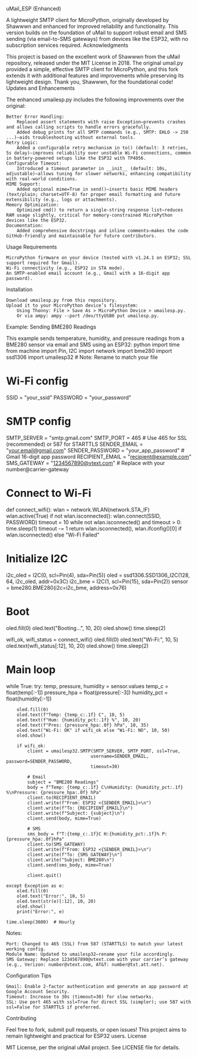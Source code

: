 uMail_ESP (Enhanced)

A lightweight SMTP client for MicroPython, originally developed by Shawwwn and enhanced for improved reliability and functionality. This version builds on the foundation of uMail to support robust email and SMS sending (via email-to-SMS gateways) from devices like the ESP32, with no subscription services required.
Acknowledgments

This project is based on the excellent work of Shawwwn from the uMail repository, released under the MIT License in 2018. The original umail.py provided a simple, effective SMTP client for MicroPython, and this fork extends it with additional features and improvements while preserving its lightweight design. Thank you, Shawwwn, for the foundational code!
Updates and Enhancements

The enhanced umailesp.py includes the following improvements over the original:

    Better Error Handling:
        Replaced assert statements with raise Exception—prevents crashes and allows calling scripts to handle errors gracefully.
        Added debug prints for all SMTP commands (e.g., SMTP: EHLO -> 250 ...)—aids troubleshooting without external tools.
    Retry Logic:
        Added a configurable retry mechanism in to() (default: 3 retries, 5s delay)—improves reliability over unstable Wi-Fi connections, common in battery-powered setups like the ESP32 with TP4056.
    Configurable Timeout:
        Introduced a timeout parameter in __init__ (default: 10s, adjustable)—allows tuning for slower networks, enhancing compatibility with real-world conditions.
    MIME Support:
        Added optional mime=True in send()—inserts basic MIME headers (text/plain; charset=UTF-8) for proper email formatting and future extensibility (e.g., logs or attachments).
    Memory Optimization:
        Optimized cmd() to return a single-string response list—reduces RAM usage slightly, critical for memory-constrained MicroPython devices like the ESP32.
    Documentation:
        Added comprehensive docstrings and inline comments—makes the code GitHub-friendly and maintainable for future contributors.

Usage
Requirements

    MicroPython firmware on your device (tested with v1.24.1 on ESP32; SSL support required for Gmail).
    Wi-Fi connectivity (e.g., ESP32 in STA mode).
    An SMTP-enabled email account (e.g., Gmail with a 16-digit app password).

Installation

    Download umailesp.py from this repository.
    Upload it to your MicroPython device’s filesystem:
        Using Thonny: File > Save As > MicroPython Device > umailesp.py.
        Or via ampy: ampy --port /dev/ttyUSB0 put umailesp.py.

Example: Sending BME280 Readings

This example sends temperature, humidity, and pressure readings from a BME280 sensor via email and SMS using an ESP32:
python
import time
from machine import Pin, I2C
import network
import bme280
import ssd1306
import umailesp32  # Note: Rename to match your file

# Wi-Fi config
SSID = "your_ssid"
PASSWORD = "your_password"

# SMTP config
SMTP_SERVER = "smtp.gmail.com"
SMTP_PORT = 465  # Use 465 for SSL (recommended) or 587 for STARTTLS
SENDER_EMAIL = "your.email@gmail.com"
SENDER_PASSWORD = "your_app_password"  # Gmail 16-digit app password
RECIPIENT_EMAIL = "recipient@example.com"
SMS_GATEWAY = "1234567890@vtext.com"  # Replace with your number@carrier-gateway

# Connect to Wi-Fi
def connect_wifi():
    wlan = network.WLAN(network.STA_IF)
    wlan.active(True)
    if not wlan.isconnected():
        wlan.connect(SSID, PASSWORD)
        timeout = 10
        while not wlan.isconnected() and timeout > 0:
            time.sleep(1)
            timeout -= 1
    return wlan.isconnected(), wlan.ifconfig()[0] if wlan.isconnected() else "Wi-Fi Failed"

# Initialize I2C
i2c_oled = I2C(0, scl=Pin(4), sda=Pin(5))
oled = ssd1306.SSD1306_I2C(128, 64, i2c_oled, addr=0x3C)
i2c_bme = I2C(1, scl=Pin(15), sda=Pin(2))
sensor = bme280.BME280(i2c=i2c_bme, address=0x76)

# Boot
oled.fill(0)
oled.text("Booting...", 10, 20)
oled.show()
time.sleep(2)

wifi_ok, wifi_status = connect_wifi()
oled.fill(0)
oled.text("Wi-Fi:", 10, 5)
oled.text(wifi_status[:12], 10, 20)
oled.show()
time.sleep(2)

# Main loop
while True:
    try:
        temp, pressure, humidity = sensor.values
        temp_c = float(temp[:-1])
        pressure_hpa = float(pressure[:-3])
        humidity_pct = float(humidity[:-1])

        oled.fill(0)
        oled.text(f"Temp: {temp_c:.1f} C", 10, 5)
        oled.text(f"Hum: {humidity_pct:.1f} %", 10, 20)
        oled.text(f"Pres: {pressure_hpa:.0f} hPa", 10, 35)
        oled.text("Wi-Fi: OK" if wifi_ok else "Wi-Fi: NO", 10, 50)
        oled.show()

        if wifi_ok:
            client = umailesp32.SMTP(SMTP_SERVER, SMTP_PORT, ssl=True, 
                                    username=SENDER_EMAIL, password=SENDER_PASSWORD, 
                                    timeout=30)
            
            # Email
            subject = "BME280 Readings"
            body = f"Temp: {temp_c:.1f} C\nHumidity: {humidity_pct:.1f} %\nPressure: {pressure_hpa:.0f} hPa"
            client.to(RECIPIENT_EMAIL)
            client.write(f"From: ESP32 <{SENDER_EMAIL}>\n")
            client.write(f"To: {RECIPIENT_EMAIL}\n")
            client.write(f"Subject: {subject}\n")
            client.send(body, mime=True)
            
            # SMS
            sms_body = f"T:{temp_c:.1f}C H:{humidity_pct:.1f}% P:{pressure_hpa:.0f}hPa"
            client.to(SMS_GATEWAY)
            client.write(f"From: ESP32 <{SENDER_EMAIL}>\n")
            client.write(f"To: {SMS_GATEWAY}\n")
            client.write("Subject: BME280\n")
            client.send(sms_body, mime=True)
            
            client.quit()

    except Exception as e:
        oled.fill(0)
        oled.text("Error:", 10, 5)
        oled.text(str(e)[:12], 10, 20)
        oled.show()
        print("Error:", e)

    time.sleep(3600)  # Hourly
Notes:

    Port: Changed to 465 (SSL) from 587 (STARTTLS) to match your latest working config.
    Module Name: Updated to umailesp32—rename your file accordingly.
    SMS Gateway: Replace 1234567890@vtext.com with your carrier’s gateway (e.g., Verizon: number@vtext.com, AT&T: number@txt.att.net).

Configuration Tips

    Gmail: Enable 2-factor authentication and generate an app password at Google Account Security.
    Timeout: Increase to 30s (timeout=30) for slow networks.
    SSL: Use port 465 with ssl=True for direct SSL (simpler); use 587 with ssl=False for STARTTLS if preferred.

Contributing

Feel free to fork, submit pull requests, or open issues! This project aims to remain lightweight and practical for ESP32 users.
License

MIT License, per the original uMail project. See LICENSE file for details.
